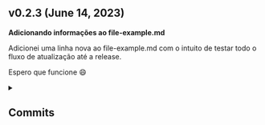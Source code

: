 ## v0.2.3 (June 14, 2023) 
<p> <b> Adicionando informações ao file-example.md </b> </p> 
<p> Adicionei uma linha nova ao file-example.md  com o intuito de testar todo o fluxo de atualização até a release. </p> 
<P> Espero que funcione 😄 </p> 

<details> <summary><h2>Commits</h2></summary> 

| Commit | Messsage | Author |
| -- | -- | -- |
| <a href="https://github.com/AntonioGally/github-actions-learning/commit/7d53e37699502e32150da319ac6547098ebcd2a1">7d53e37</a> | fix: :bug: Adjusting git add process | <img width="30px" src="https://avatars.githubusercontent.com/u/68209906?v=4"/> 
| <a href="https://github.com/AntonioGally/github-actions-learning/commit/1dc9b62f5e7b082410138cbaaef165abfe748a53">1dc9b62</a> | Merge branch 'main' into release/file-changes | <img width="30px" src="https://avatars.githubusercontent.com/u/68209906?v=4"/> 

</details>

